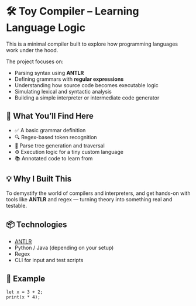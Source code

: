# 🛠️ Toy Compiler – Learning Language Logic

This is a minimal compiler built to explore how programming languages work under the hood.

The project focuses on:

- Parsing syntax using **ANTLR**
- Defining grammars with **regular expressions**
- Understanding how source code becomes executable logic
- Simulating lexical and syntactic analysis
- Building a simple interpreter or intermediate code generator

## 🚀 What You’ll Find Here

- ✅ A basic grammar definition
- 🔍 Regex-based token recognition
- 🌲 Parse tree generation and traversal
- ⚙️ Execution logic for a tiny custom language
- 📚 Annotated code to learn from

## 💡 Why I Built This

To demystify the world of compilers and interpreters, and get hands-on with tools like **ANTLR** and regex — turning theory into something real and testable.

## 📦 Technologies

- [ANTLR](https://www.antlr.org/)
- Python / Java (depending on your setup)
- Regex
- CLI for input and test scripts

## 🧪 Example

```customlang
let x = 3 + 2;
print(x * 4);
